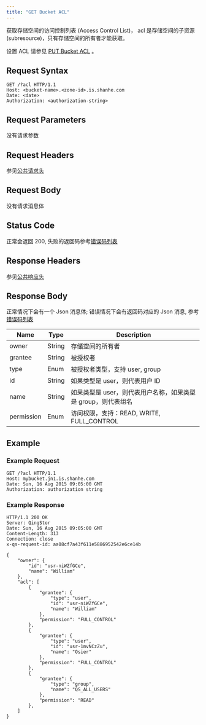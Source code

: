 ```yaml
---
title: "GET Bucket ACL"
---
```



获取存储空间的访问控制列表 (Access Control List)， acl 是存储空间的子资源 (subresource)，只有存储空间的所有者才能获取。

设置 ACL 请参见 [PUT Bucket ACL](../put_acl) 。

## Request Syntax

```http
GET /?acl HTTP/1.1
Host: <bucket-name>.<zone-id>.is.shanhe.com
Date: <date>
Authorization: <authorization-string>
```

## Request Parameters

没有请求参数

## Request Headers

参见[公共请求头](../../../common_header#请求头字段-request-header)


## Request Body

没有请求消息体

## Status Code

正常会返回 200,  失败的返回码参考[错误码列表](../../../error_code)

## Response Headers

参见[公共响应头](../../../common_header#响应头字段-response-header)

## Response Body

正常情况下会有一个 Json 消息体; 错误情况下会有返回码对应的 Json 消息, 参考[错误码列表](../../../error_code/)

| Name | Type | Description |
| --- | --- | --- |
| owner | String | 存储空间的所有者 |
| grantee | String | 被授权者 |
| type | Enum | 被授权者类型，支持 user, group |
| id | String | 如果类型是 user，则代表用户 ID |
| name | String | 如果类型是 user，则代表用户名称，如果类型是 group，则代表组名 |
| permission | Enum | 访问权限，支持：READ, WRITE, FULL_CONTROL |

## Example

### Example Request

```http
GET /?acl HTTP/1.1
Host: mybucket.jn1.is.shanhe.com
Date: Sun, 16 Aug 2015 09:05:00 GMT
Authorization: authorization string
```

### Example Response

```http
HTTP/1.1 200 OK
Server: QingStor
Date: Sun, 16 Aug 2015 09:05:00 GMT
Content-Length: 313
Connection: close
x-qs-request-id: aa08cf7a43f611e5886952542e6ce14b

{
    "owner": {
        "id": "usr-niWZfGCe",
        "name": "William"
    },
    "acl": [
        {
            "grantee": {
                "type": "user",
                "id": "usr-niWZfGCe",
                "name": "William"
            },
            "permission": "FULL_CONTROL"
        },
        {
            "grantee": {
                "type": "user",
                "id": "usr-1mvNCzZu",
                "name": "Osier"
            },
            "permission": "FULL_CONTROL"
        },
        {
            "grantee": {
                "type": "group",
                "name": "QS_ALL_USERS"
            },
            "permission": "READ"
        },
    ]
}
```
